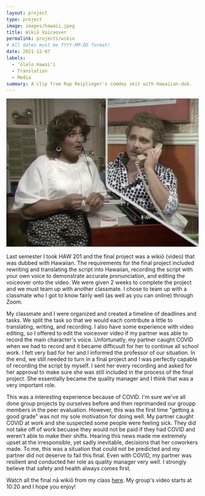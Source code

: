 ```yaml
---
layout: project
type: project
image: images/hawaii.jpeg
title: Wikiō Voiceover
permalink: projects/wikio
# All dates must be YYYY-MM-DD format!
date: 2021-12-07
labels:
  - ʻōlelo Hawaiʻi
  - Translation
  - Media
summary: A clip from Rap Reiplinger's comdey skit with Hawaiian-dub.
---
```


<img class="ui image" src="../images/rap-reip.png">

Last semester I took HAW 201 and the final project was a wikiō (video) that was dubbed with Hawaiian. The requirements for the final project included rewriting and translating the script into Hawaiian, recording the script with your own voice to demonstrate accurate pronunciation, and editing the voiceover onto the video. We were given 2 weeks to complete the project and we must team up with another classmate. I chose to team up with a classmate who I got to know fairly well (as well as you can online) through Zoom.

My classmate and I were organized and created a timeline of deadlines and tasks. We split the task so that we would each contribute a little to translating, writing, and recording. I also have some experience with video editing, so I offered to edit the voiceover video if my partner was able to record the main character's voice. Unfortunatly, my partner caught COVID when we had to record and it became difficuult for her to continue all school work. I felt very bad for her and I informed the professor of our situation. In the end, we still needed to turn in a final project and I was perfectly capable of recording the script by myself. I sent her every recording and asked for her approval to make sure she was still included in the process of the final project. She essentially became the quality manager and I think that was a very important role.

This was a interesting experience because of COVID. I'm sure we've all done group projects by ourselves before and then reprimanded our groupp members in the peer evaluation. However, this was the first time "getting a good grade" was not my sole motivation for doing well. My partner caught COVID at work and she suspected some people were feeling sick. They did not take off of work becuase they would not be paid if they had COVID and weren't able to make their shifts. Hearing this news made me extremely upset at the irresponsible, yet sadly inevitable, decisions that her coworkers made. To me, this was a situation that could not be predicted and my partner did not deserve to fail this final. Even with COVID, my partner was resilient and conducted her role as quality manager very well. I strongly believe that safety and health always comes first.

Watch all the final nā wikiō from my class <a href="https://www.youtube.com/watch?v=HMfdsfvWaUI">here</a>. My groupʻs video starts at 10:20 and I hope you enjoy!

